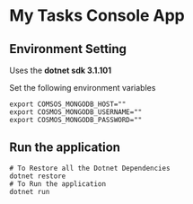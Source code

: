 # My Tasks Console App

## Environment Setting

Uses the **dotnet sdk 3.1.101** 

Set the following environment variables

```
export COMSOS_MONGODB_HOST=""
export COSMOS_MONGODB_USERNAME=""
export COSMOS_MONGODB_PASSWORD=""
```

## Run the application

```
# To Restore all the Dotnet Dependencies
dotnet restore
# To Run the application
dotnet run
```